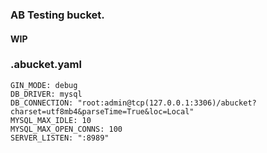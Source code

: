 ### AB Testing bucket.

#### WIP

### .abucket.yaml

```
GIN_MODE: debug
DB_DRIVER: mysql
DB_CONNECTION: "root:admin@tcp(127.0.0.1:3306)/abucket?charset=utf8mb4&parseTime=True&loc=Local"
MYSQL_MAX_IDLE: 10
MYSQL_MAX_OPEN_CONNS: 100
SERVER_LISTEN: ":8989"
```
